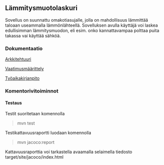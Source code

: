 ## Lämmitysmuotolaskuri

Sovellus on suunnattu omakotiasujalle, jolla on mahdollisuus lämmittää taloaan useammalla lämmönlähteellä. Sovelluksen avulla käyttäjä voi laskea edullisimman lämmitysmuodon, eli esim. onko kannattavampaa polttaa puita takassa vai käyttää sähköä.

### Dokumentaatio

[Arkkitehtuuri](https://github.com/armijuha/ot-harjoitustyo/blob/master/dokumentointi/arkkitehtuuri.md)

[Vaatimusmäärittely](https://github.com/armijuha/ot-harjoitustyo/blob/master/dokumentointi/vaatimusmaarittely.md)

[Työaikakirjanpito](https://github.com/armijuha/ot-harjoitustyo/blob/master/dokumentointi/tuntikirjanpito.md)

### Komentorivitoiminnot

#### Testaus

Testit suoritetaan komennolla

> mvn test

Testikattavuusraportti luodaan komennolla

> mvn jacoco:report

Kattavuusraporttia voi tarkastella avaamalla selaimella tiedosto target/site/jacoco/index.html
